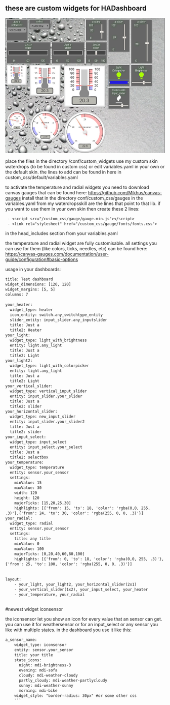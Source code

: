 ## these are custom widgets for HADashboard

![Alt text](custom_widgets_new3.jpg)

place the files in the directory /conf/custom_widgets
use my custom skin waterdrops (to be found in custom css) or edit variables.yaml in your own or the default skin.
the lines to add can be found in here in custom_css/default/variables.yaml

to activate the temperature and radial widgets you need to download canvas gauges that can be found here:
https://github.com/Mikhus/canvas-gauges
install that in the directory conf/custom_css/gauges
in the variables.yaml from my waterdropsskill are the lines that point to that lib.
if you want to use them in your own skin then create these 2 lines:
```
 - <script src="/custom_css/gauge/gauge.min.js"></script>
 - <link rel="stylesheet" href="/custom_css/gauge/fonts/fonts.css">
```
in the head_includes section from your variables.yaml

the temperature and radial widget are fully customisable.
all settings you can use for them (like colors, ticks, needles, etc) can be found here:
https://canvas-gauges.com/documentation/user-guide/configuration#basic-options


usage in your dashboards:

```
title: Test dashboard
widget_dimensions: [120, 120]
widget_margins: [5, 5]
columns: 7

your_heater:
  widget_type: heater
  icon_entity: switch.any_switchtype_entity
  slider_entity: input_slider.any_inputslider
  title: Just a
  title2: Heater
your_light:
  widget_type: light_with_brightness
  entity: light.any_light
  title: Just a
  title2: Light
your_light2:
  widget_type: light_with_colorpicker
  entity: light.any_light
  title: Just a
  title2: Light
your_vertical_slider:
  widget_type: vertical_input_slider
  entity: input_slider.your_slider
  title: Just a
  title2: slider
your_horizontal_slider:
  widget_type: new_input_slider
  entity: input_slider.your_slider2
  title: Just a
  title2: slider
your_input_select:
  widget_type: input_select
  entity: input_select.your_select
  title: Just a
  title2: selectbox
your_temperature:
  widget_type: temperature
  entity: sensor.your_sensor
  settings:
    minValue: 15
    maxValue: 30
    width: 120
    height: 120
    majorTicks: [15,20,25,30]
    highlights: [{'from': 15, 'to': 18, 'color': 'rgba(0,0, 255, .3)'},{'from': 24, 'to': 30, 'color': 'rgba(255, 0, 0, .3)'}]
your_radial:
  widget_type: radial
  entity: sensor.your_sensor
  settings:
    title: any title
    minValue: 0
    maxValue: 100
    majorTicks: [0,20,40,60,80,100]
    highlights: [{'from': 0, 'to': 18, 'color': 'rgba(0,0, 255, .3)'},{'from': 25, 'to': 100, 'color': 'rgba(255, 0, 0, .3)'}]


layout:
    - your_light, your_light2, your_horizontal_slider(2x1)
    - your_vertical_slider(1x2), your_input_select, your_heater
    - your_temperature, your_radial
    
```

#newest widget iconsensor

the iconsensor let you show an icon for every value that an sensor can get.
you can use it for weathersensor or for an input_select or any sensor you like with multiple states.
in the dashboard you use it like this:

```
a_sensor_name:
    widget_type: iconsensor
    entity: sensor.your_sensor
    title: your title
    state_icons:
      night: mdi-brightness-3
      evening: mdi-sofa
      cloudy: mdi-weather-cloudy
      partly_cloudy: mdi-weather-partlycloudy
      sunny: mdi-weather-sunny
      morning: mdi-bike
    widget_style: "border-radius: 30px" #or some other css
    ```
    

